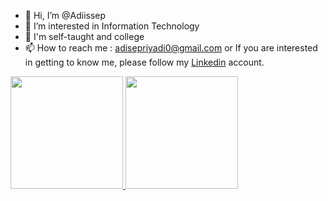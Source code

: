 - 👋 Hi, I’m @Adiissep
- 👀 I’m interested in Information Technology
- 🌱 I'm self-taught and college
- 📫 How to reach me : adisepriyadi0@gmail.com  or If you are interested in getting to know me, please follow my [Linkedin](https://www.linkedin.com/in/adisepriyadi/) account.


<p align="left">
<a href="https://github.com/Adiissep">
  <img height="180em" src="https://github-readme-stats-eight-theta.vercel.app/api?username=gilangadhan&show_icons=true&theme=algolia&include_all_commits=true&count_private=true"/>
  <img height="180em" src="https://github-readme-stats-eight-theta.vercel.app/api/top-langs/?username=gilangadhan&layout=compact&langs_count=8&theme=algolia"/>
</a>
</p>

<!---
Adiissep/Adiissep is a ✨ special ✨ repository because its `README.md` (this file) appears on your GitHub profile.
You can click the Preview link to take a look at your changes.
--->
